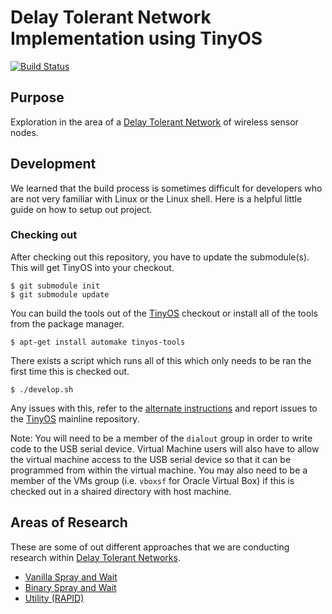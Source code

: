 # Delay Tolerant Network Implementation using TinyOS
[![Build Status](https://travis-ci.org/raveious/delay-tolerant-network.svg?branch=master)](https://travis-ci.org/raveious/delay-tolerant-network)
## Purpose

Exploration in the area of a [Delay Tolerant Network][2] of wireless sensor nodes.

## Development

We learned that the build process is sometimes difficult for developers who are not very familiar with Linux or the Linux shell. Here is a helpful little guide on how to setup out project.

### Checking out

After checking out this repository, you have to update the submodule(s). This will get TinyOS into your checkout.

```
$ git submodule init
$ git submodule update
```

You can build the tools out of the [TinyOS][1] checkout or install all of the tools from the package manager.

```
$ apt-get install automake tinyos-tools
```

There exists a script which runs all of this which only needs to be ran the first time this is checked out.

```
$ ./develop.sh
```

Any issues with this, refer to the [alternate instructions](https://github.com/tinyos/tinyos-main#note-new-make-system-and-tinyos-tools) and report issues to the [TinyOS][1] mainline repository.

Note: You will need to be a member of the `dialout` group in order to write code to the USB serial device. Virtual Machine users will also have to allow the virtual machine access to the USB serial device so that it can be programmed from within the virtual machine. You may also need to be a member of the VMs group (i.e. `vboxsf` for Oracle Virtual Box) if this is checked out in a shaired directory with host machine.

## Areas of Research

These are some of out different approaches that we are conducting research within [Delay Tolerant Networks][2].

 * [Vanilla Spray and Wait](./Spray_and_Wait)
 * [Binary Spray and Wait](./Binary_Spray_and_Wait)
 * [Utility (RAPID)](./Util_Routing)

 [1]: https://github.com/tinyos/tinyos-main
 [2]: https://en.wikipedia.org/wiki/Delay-tolerant_networking
